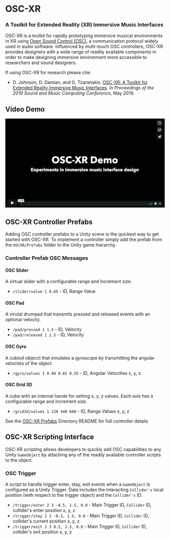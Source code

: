 # OSC-XR

### A Toolkit for Extended Reality (XR) Immersive Music Interfaces

OSC-XR is a toolkit for rapidly prototyping immersive musical environments in XR using [Open Sound Control (OSC)](http://opensoundcontrol.org/introduction-osc), a communication protocol widely used in audio software. Influenced by multi-touch OSC controllers, OSC-XR provides designers with a wide range of readily available components in order to make designing immersive environment more accessible to researchers and sound designers.

If using OSC-XR for research please cite:

- D. Johnson, D. Damian, and G. Tzanetakis. [OSC-XR: A Toolkit for Extended Reality Immersive Music Interfaces](http://smc2019.uma.es/articles/S3/S3_04_SMC2019_paper.pdf). *In Proceedings of the 2019 Sound and Music Computing Conference*, May 2019.

## Video Demo

[![Click to view demo](oscxr_demo.png)](https://vimeo.com/318143040)

## OSC-XR Controller Prefabs

Adding OSC controller prefabs to a Unity scene is the quickest way to get started with OSC-XR. To implement a controller simply add the prefab from the `OSCXR/Prefabs` folder to the Unity game hierarchy.

### Controller Prefab OSC Messages

#### OSC Slider

A virtual slider with a configurable range and increment size.

- `/slider/value 1 0.65` - ID, Range Value

#### OSC Pad

A virutal drumpad that transmits pressed and released events with an optional velocity.

- `/pad/pressed 1 1.5` - ID, Velocity
- `/pad/released 1 1.5` - ID, Velocity

#### OSC Gyro

A cubiod objecct that emulates a gyroscope by transmitting the angular velocites of the object

- `/gyro/values 1 0.90 0.01 0.55` - ID, Angular Velocities x, y, z

#### OSC Grid 3D

A cube with an internal hande for setting x, y, z values.  Each axis has a configurable range and increment size.

- `/grid3d/values 1 220 440 660` - ID, Range Values x, y, z
  
See the [OSC-XR Prefabs](Assets/OSC-XR/Prefabs) Directory README for full controller details

## OSC-XR Scripting Interface
OSC-XR scripting allows developers to quickly add OSC capabilities to any Unity `GameObject` by attaching any of the readily available controller scripts to the object.

### OSC Trigger

A script to handle trigger enter, stay, exit events when a `GameObject` is configured as a Unity Trigger.  Data includes the interacting `Collider's` local position (with respect to the trigger object) and the `Collider's` ID.

- `/trigger/enter 2 3 -0.5, 1.5, 0.0` - Main Trigger ID, `Collider` ID, collider's enter position x, y, z
- `/trigger/stay 2 3 -0.3, 1.5, 0.0`  - Main Trigger ID,  `Collider` ID, collider's current position x, y, z
- `/trigger/exit 2 3 0.5, 1.5, 0.0`   - Main Trigger ID,  `Collider` ID, collider's exit position x, y, z

